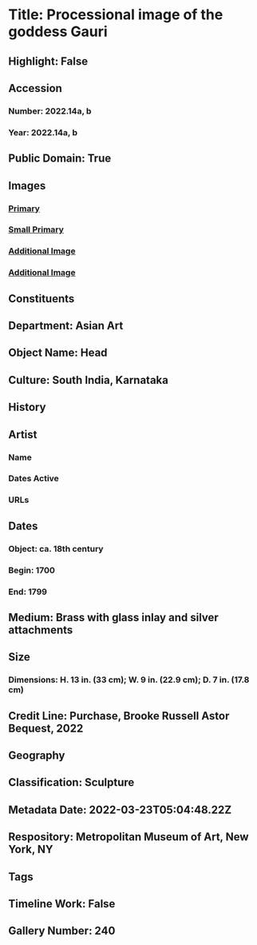 # Title: Processional image of the goddess Gauri
## Highlight: False
## Accession
### Number: 2022.14a, b
### Year: 2022.14a, b
## Public Domain: True
## Images
### [Primary](https://images.metmuseum.org/CRDImages/as/original/DP-23603-002.jpg)
### [Small Primary](https://images.metmuseum.org/CRDImages/as/web-large/DP-23603-002.jpg)
### [Additional Image](https://images.metmuseum.org/CRDImages/as/original/DP-23603-001.jpg)
### [Additional Image](https://images.metmuseum.org/CRDImages/as/original/DP-23603-003.jpg)
## Constituents
## Department: Asian Art
## Object Name: Head
## Culture: South India, Karnataka
## History
## Artist
### Name
### Dates Active
### URLs
## Dates
### Object: ca. 18th century
### Begin: 1700
### End: 1799
## Medium: Brass with glass inlay and silver attachments
## Size
### Dimensions: H. 13 in. (33 cm); W. 9 in. (22.9 cm); D. 7 in. (17.8 cm)
## Credit Line: Purchase, Brooke Russell Astor Bequest, 2022
## Geography
## Classification: Sculpture
## Metadata Date: 2022-03-23T05:04:48.22Z
## Respository: Metropolitan Museum of Art, New York, NY
## Tags
## Timeline Work: False
## Gallery Number: 240